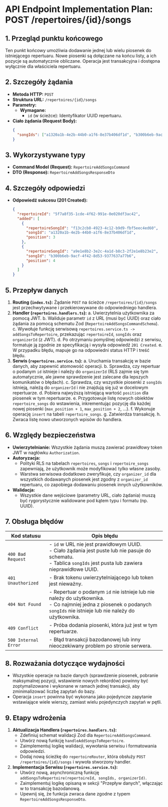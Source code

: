 # API Endpoint Implementation Plan: POST /repertoires/{id}/songs

## 1. Przegląd punktu końcowego
Ten punkt końcowy umożliwia dodawanie jednej lub wielu piosenek do istniejącego repertuaru. Nowe piosenki są dołączane na końcu listy, a ich pozycje są automatycznie obliczane. Operacja jest transakcyjna i dostępna wyłącznie dla właściciela repertuaru.

## 2. Szczegóły żądania
- **Metoda HTTP:** `POST`
- **Struktura URL:** `/repertoires/{id}/songs`
- **Parametry:**
  - **Wymagane:**
    - `id` (w ścieżce): Identyfikator UUID repertuaru.
- **Ciało żądania (Request Body):**
  ```json
  {
    "songIds": ["a1320a1b-4e2b-44b0-a1f6-8e37b406df1d", "b300b6eb-9acf-4f42-8d53-9377637a77b6"]
  }
  ```

## 3. Wykorzystywane typy
- **Command Model (Request):** `RepertoireAddSongsCommand`
- **DTO (Response):** `RepertoireAddSongsResponseDto`

## 4. Szczegóły odpowiedzi
- **Odpowiedź sukcesu (201 Created):**
  ```json
  {
    "repertoireId": "5f7a8f35-1cde-4f62-991e-0e020df3ac42",
    "added": [
      {
        "repertoireSongId": "f13c2cb8-4923-4c12-b9d9-fbf5eec4ed60",
        "songId": "a1320a1b-4e2b-44b0-a1f6-8e37b406df1d",
        "position": 3
      },
      {
        "repertoireSongId": "a9e1e8b2-3e2c-4a1d-b8c3-2f2e1e8b23e2",
        "songId": "b300b6eb-9acf-4f42-8d53-9377637a77b6",
        "position": 4
      }
    ]
  }
  ```

## 5. Przepływ danych
1.  **Routing (`index.ts`):** Żądanie `POST` na ścieżce `/repertoires/{id}/songs` jest przechwytywane i przekierowywane do odpowiedniego handlera.
2.  **Handler (`repertoires.handlers.ts`):**
    a. Uwierzytelnia użytkownika za pomocą JWT.
    b. Waliduje parametr `id` z URL (musi być UUID) oraz ciało żądania za pomocą schematu Zod (`RepertoireAddSongsCommandSchema`).
    c. Wywołuje funkcję serwisową `repertoires.service.ts -> addSongsToRepertoire`, przekazując `repertoireId`, `songIds` oraz `organizerId` (z JWT).
    d. Po otrzymaniu pomyślnej odpowiedzi z serwisu, formatuje ją zgodnie ze specyfikacją i wysyła odpowiedź `201 Created`.
    e. W przypadku błędu, mapuje go na odpowiedni status HTTP i treść błędu.
3.  **Serwis (`repertoires.service.ts`):**
    a. Uruchamia transakcję w bazie danych, aby zapewnić atomowość operacji.
    b. Sprawdza, czy repertuar o podanym `id` istnieje i należy do `organizerId` (RLS zajmie się tym automatycznie, ale jawne sprawdzenie jest zalecane dla lepszych komunikatów o błędach).
    c. Sprawdza, czy wszystkie piosenki z `songIds` istnieją, należą do `organizerId` i nie znajdują się już w docelowym repertuarze.
    d. Pobiera najwyższą istniejącą wartość `position` dla piosenek w tym repertuarze.
    e. Przygotowuje listę nowych obiektów `repertoire_songs` do wstawienia, inkrementując pozycję dla każdej nowej piosenki (`max_position + 1`, `max_position + 2`, ...).
    f. Wykonuje operację `insert` na tabeli `repertoire_songs`.
    g. Zatwierdza transakcję.
    h. Zwraca listę nowo utworzonych wpisów do handlera.

## 6. Względy bezpieczeństwa
-   **Uwierzytelnianie:** Wszystkie żądania muszą zawierać prawidłowy token JWT w nagłówku `Authorization`.
-   **Autoryzacja:**
    -   Polityki RLS na tabelach `repertoires`, `songs` i `repertoire_songs` zapewniają, że użytkownik może modyfikować tylko własne zasoby.
    -   Warstwa serwisowa dodatkowo zweryfikuje, czy `organizer_id` dla wszystkich dodawanych piosenek jest zgodny z `organizer_id` repertuaru, co zapobiega dodawaniu piosenek innych użytkowników.
-   **Walidacja:**
    -   Wszystkie dane wejściowe (parametry URL, ciało żądania) muszą być rygorystycznie walidowane pod kątem typu i formatu (np. UUID).

## 7. Obsługa błędów
| Kod statusu          | Opis błędu                                                                                             |
| -------------------- | ------------------------------------------------------------------------------------------------------ |
| `400 Bad Request`    | - `id` w URL nie jest prawidłowym UUID.<br>- Ciało żądania jest puste lub nie pasuje do schematu.<br>- Tablica `songIds` jest pusta lub zawiera nieprawidłowe UUID. |
| `401 Unauthorized`   | - Brak tokenu uwierzytelniającego lub token jest nieważny.                                               |
| `404 Not Found`      | - Repertuar o podanym `id` nie istnieje lub nie należy do użytkownika.<br>- Co najmniej jedna z piosenek o podanych `songIds` nie istnieje lub nie należy do użytkownika. |
| `409 Conflict`       | - Próba dodania piosenki, która już jest w tym repertuarze.                                              |
| `500 Internal Error` | - Błąd transakcji bazodanowej lub inny nieoczekiwany problem po stronie serwera.                        |

## 8. Rozważania dotyczące wydajności
-   Wszystkie operacje na bazie danych (sprawdzenie piosenek, pobranie maksymalnej pozycji, wstawienie nowych rekordów) powinny być zoptymalizowane i wykonane w ramach jednej transakcji, aby zminimalizować liczbę zapytań do bazy.
-   Operacja `insert` powinna być wykonana jako pojedyncze zapytanie wstawiające wiele wierszy, zamiast wielu pojedynczych zapytań w pętli.

## 9. Etapy wdrożenia
1.  **Aktualizacja Handlera (`repertoires.handlers.ts`):**
    -   Zdefiniuj schemat walidacji Zod dla `RepertoireAddSongsCommand`.
    -   Utwórz nową funkcję `handleAddSongsToRepertoire`.
    -   Zaimplementuj logikę walidacji, wywołania serwisu i formatowania odpowiedzi.
    -   Dodaj nową ścieżkę do `repertoireRouter`, która obsłuży `POST /repertoires/{id}/songs` i wywoła stworzony handler.
2.  **Implementacja Serwisu (`repertoires.service.ts`):**
    -   Utwórz nową, asynchroniczną funkcję `addSongsToRepertoire(repertoireId, songIds, organizerId)`.
    -   Zaimplementuj logikę opisaną w sekcji "Przepływ danych", włączając w to transakcję bazodanową.
    -   Upewnij się, że funkcja zwraca dane zgodne z typem `RepertoireAddSongsResponseDto`.

